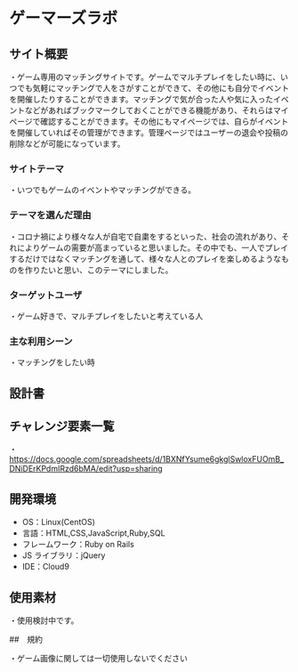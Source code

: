 # ゲーマーズラボ

## サイト概要

・ゲーム専用のマッチングサイトです。ゲームでマルチプレイをしたい時に、いつでも気軽にマッチングで人をさがすことができて、その他にも自分でイベントを開催したりすることができます。マッチングで気が合った人や気に入ったイベントなどがあればブックマークしておくことができる機能があり、それらはマイページで確認することができます。その他にもマイページでは、自らがイベントを開催していればその管理ができます。管理ページではユーザーの退会や投稿の削除などが可能になっています。

### サイトテーマ

・いつでもゲームのイベントやマッチングができる。

### テーマを選んだ理由

・コロナ禍により様々な人が自宅で自粛をするといった、社会の流れがあり、それによりゲームの需要が高まっていると思いました。その中でも、一人でプレイするだけではなくマッチングを通して、様々な人とのプレイを楽しめるようなものを作りたいと思い、このテーマにしました。

### ターゲットユーザ

・ゲーム好きで、マルチプレイをしたいと考えている人

### 主な利用シーン

・マッチングをしたい時

## 設計書

## チャレンジ要素一覧

・https://docs.google.com/spreadsheets/d/1BXNfYsume6gkglSwloxFUOmB_DNiDErKPdmIRzd6bMA/edit?usp=sharing

## 開発環境

- OS：Linux(CentOS)
- 言語：HTML,CSS,JavaScript,Ruby,SQL
- フレームワーク：Ruby on Rails
- JS ライブラリ：jQuery
- IDE：Cloud9

## 使用素材

・使用検討中です。

##　規約

・ゲーム画像に関しては一切使用しないでください